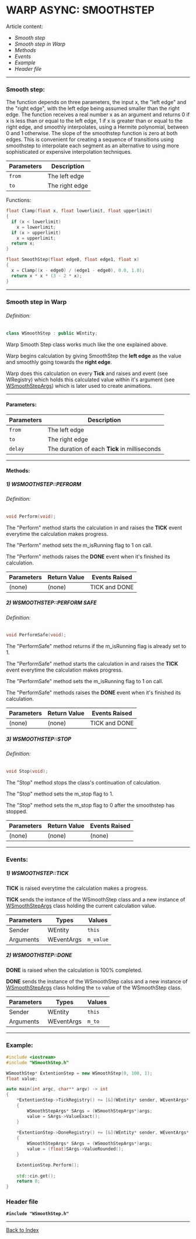 # WARP ASYNC: SMOOTHSTEP
Article content:
- _Smooth step_
- _Smooth step in Warp_
- _Methods_
- _Events_
- _Example_
- _Header file_
---
### Smooth step:

The function depends on three parameters, the input x, the "left edge" and the "right edge", with the left edge being assumed smaller than the right edge. The function receives a real number x as an argument and returns 0 if x is less than or equal to the left edge, 1 if x is greater than or equal to the right edge, and smoothly interpolates, using a Hermite polynomial, between 0 and 1 otherwise. The slope of the smoothstep function is zero at both edges. This is convenient for creating a sequence of transitions using smoothstep to interpolate each segment as an alternative to using more sophisticated or expensive interpolation techniques.

|Parameters|Description|
|----------|------------|
| ```from``` | The left edge |
| ```to``` | The right edge |

Functions: 
```cpp
float Clamp(float x, float lowerlimit, float upperlimit) 
{
  if (x < lowerlimit)
    x = lowerlimit;
  if (x > upperlimit)
    x = upperlimit;
  return x;
}

float SmoothStep(float edge0, float edge1, float x) 
{
  x = Clamp((x - edge0) / (edge1 - edge0), 0.0, 1.0); 
  return x * x * (3 - 2 * x);
}
```
---

### Smooth step in Warp

###### Definition:
```cpp
class WSmoothStep : public WEntity;
```

Warp Smooth Step class works much like the one explained above.

Warp begins calculation by giving SmoothStep the **left edge** as the value and smoothly going towards the **right edge**.

Warp does this calculation on every **Tick** and raises and event (see WRegistry) which holds this calculated value within it's argument (see [WSmoothStepArgs](AS-SMOOTHSTEPARGS.md)) which is later used to create animations.

---

#### Parameters:

|Parameters|Description|
|----------|------------|
| ```from``` | The left edge |
| ```to``` | The right edge |
| ```delay``` | The duration of each **Tick** in milliseconds

---

#### Methods:

##### 1) WSMOOTHSTEP::PEFRORM

###### Definition:
```cpp
void Perform(void);
```

The "Perform" method starts the calculation in and raises the **TICK** event everytime the calculation makes progress.

The "Perform" method sets the m_isRunning flag to 1 on call.

The "Perform" methods raises the **DONE** event when it's finished its calculation.


|Parameters|Return Value|Events Raised  |
|----------|------------|---------------|
| (none)   | (none)     | TICK and DONE |

##### 2) WSMOOTHSTEP::PERFORM SAFE

###### Definition:
```cpp
void PerformSafe(void);
```

The "PerformSafe" method returns if the m_isRunning flag is already set to 1.

The "PerformSafe" method starts the calculation in and raises the **TICK** event everytime the calculation makes progress.

The "PerformSafe" method sets the m_isRunning flag to 1 on call.

The "PerformSafe" methods raises the **DONE** event when it's finished its calculation.

|Parameters|Return Value|Events Raised  |
|----------|------------|---------------|
| (none)   | (none)     | TICK and DONE |

##### 3) WSMOOTHSTEP::STOP

###### Definition:
```cpp
void Stop(void);
```

The "Stop" method stops the class's continuation of calculation. 

The "Stop" method sets the m_stop flag to 1.

The "Stop" method sets the m_stop flag to 0 after the smoothstep has stopped.

|Parameters|Return Value|Events Raised  |
|----------|------------|---------------|
| (none)   | (none)     | (none)        |

---
### Events:

##### 1) WSMOOTHSTEP::TICK

**TICK** is raised everytime the calculation makes a progress.

**TICK** sends the instance of the WSmoothStep class and a new instance of [WSmoothStepArgs](AS-SMOOTHSTEPARGS.md) class holding the current calculation value.

|Parameters| Types      | Values |
|----------|------------|--------|
| Sender   | WEntity    | ```this```|
| Arguments| WEventArgs | ```m_value```|

##### 2) WSMOOTHSTEP::DONE

**DONE** is raised when the calculation is 100% completed.

**DONE** sends the instance of the WSmoothStep calss and a new instance of [WSmoothStepArgs](AS-SMOOTHSTEPARGS.md) class holding the ```to``` value of the WSmoothStep class.

|Parameters| Types      | Values |
|----------|------------|--------|
| Sender   | WEntity    | ```this```|
| Arguments| WEventArgs | ```m_to```|

---
### Example:
```cpp
#include <iostream>
#include "WSmoothStep.h"

WSmoothStep* ExtentionStep = new WSmoothStep(0, 100, 1);
float value;

auto main(int argc, char** argv) -> int
{
    *ExtentionStep->TickRegistry() += [&](WEntity* sender, WEventArgs* args)
    {
        WSmoothStepArgs* SArgs = (WSmoothStepArgs*)args;
        value = SArgs->ValueExact();
    }
    
    *ExtentionStep->DoneRegistry() += [&](WEntity* sender, WEventArgs* args)
    {
        WSmoothStepArgs* SArgs = (WSmoothStepArgs*)args;
        value = (float)SArgs->ValueRounded();
    }

    ExtentionStep.Perform();
    
    std::cin.get();
    return 0;
}	
```
### Header file
**```#include "WSmoothStep.h"```**

---
[Back to Index](AS-INDEX.md)
